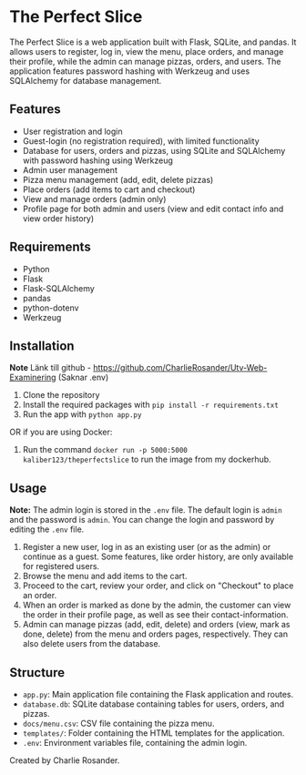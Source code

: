 # The Perfect Slice

The Perfect Slice is a web application built with Flask, SQLite, and pandas. It allows users to register, log in, view the menu, place orders, and manage their profile, while the admin can manage pizzas, orders, and users. The application features password hashing with Werkzeug and uses SQLAlchemy for database management.

## Features

- User registration and login
- Guest-login (no registration required), with limited functionality
- Database for users, orders and pizzas, using SQLite and SQLAlchemy with password hashing using Werkzeug
- Admin user management
- Pizza menu management (add, edit, delete pizzas)
- Place orders (add items to cart and checkout)
- View and manage orders (admin only)
- Profile page for both admin and users (view and edit contact info and view order history)

## Requirements

- Python
- Flask
- Flask-SQLAlchemy
- pandas
- python-dotenv
- Werkzeug

## Installation
**Note** Länk till github - https://github.com/CharlieRosander/Utv-Web-Examinering (Saknar .env)

1. Clone the repository
2. Install the required packages with `pip install -r requirements.txt`
3. Run the app with `python app.py`

OR if you are using Docker:

1. Run the command `docker run -p 5000:5000 kaliber123/theperfectslice` to run the image from my dockerhub.

## Usage

**Note:** The admin login is stored in the `.env` file. The default login is `admin` and the password is `admin`. You can change the login and password by editing the `.env` file.

1. Register a new user, log in as an existing user (or as the admin) or continue as a guest. Some features, like order history, are only available for registered users.
2. Browse the menu and add items to the cart.
3. Proceed to the cart, review your order, and click on "Checkout" to place an order.
4. When an order is marked as done by the admin, the customer can view the order in their profile page, as well as see their contact-information.
5. Admin can manage pizzas (add, edit, delete) and orders (view, mark as done, delete) from the menu and orders pages, respectively. They can also delete users from the database.

## Structure

- `app.py`: Main application file containing the Flask application and routes.
- `database.db`: SQLite database containing tables for users, orders, and pizzas.
- `docs/menu.csv`: CSV file containing the pizza menu.
- `templates/`: Folder containing the HTML templates for the application.
- `.env`: Environment variables file, containing the admin login.


Created by Charlie Rosander.